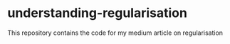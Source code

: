 # understanding-regularisation

This repository contains the code for my medium article on regularisation
